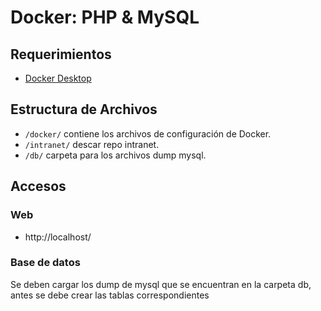 # Docker: PHP & MySQL
## Requerimientos

* [Docker Desktop](https://www.docker.com/products/docker-desktop)

## Estructura de Archivos

* `/docker/` contiene los archivos de configuración de Docker.
* `/intranet/` descar repo intranet.
* `/db/` carpeta para los archivos dump mysql.

## Accesos

### Web

* http://localhost/

### Base de datos

Se deben cargar los dump de mysql que se encuentran en la carpeta db, antes se debe crear las tablas correspondientes

